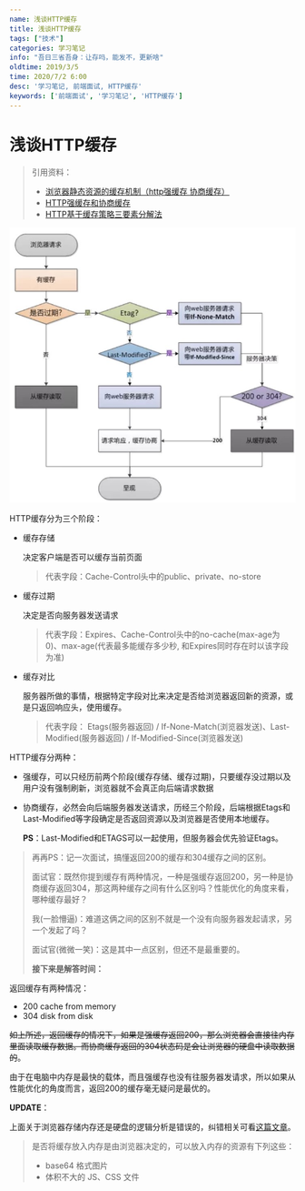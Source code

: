 ```yaml
---
name: 浅谈HTTP缓存
title: 浅谈HTTP缓存
tags: ["技术"]
categories: 学习笔记
info: "吾日三省吾身：让存吗，能发不，更新啥"
oldtime: 2019/3/5
time: 2020/7/2 6:00
desc: '学习笔记, 前端面试, HTTP缓存'
keywords: ['前端面试', '学习笔记', 'HTTP缓存']
---
```


# 浅谈HTTP缓存

> 引用资料：
>
> - [浏览器静态资源的缓存机制（http强缓存 协商缓存）](https://my.oschina.net/wangch5453/blog/2995385)
> - [HTTP强缓存和协商缓存](https://segmentfault.com/a/1190000008956069)
> - [HTTP基于缓存策略三要素分解法](https://mp.weixin.qq.com/s/qOMO0LIdA47j3RjhbCWUEQ?utm_source=caibaojian.com)

![缓存请求总体流程](./images/cache-control-1.jpg)

HTTP缓存分为三个阶段：

- 缓存存储

  决定客户端是否可以缓存当前页面

  > 代表字段：Cache-Control头中的public、private、no-store

- 缓存过期

  决定是否向服务器发送请求

  > 代表字段：Expires、Cache-Control头中的no-cache(max-age为0)、max-age(代表最多能缓存多少秒, 和Expires同时存在时以该字段为准)

- 缓存对比

  服务器所做的事情，根据特定字段对比来决定是否给浏览器返回新的资源，或是只返回响应头，使用缓存。

  > 代表字段： Etags(服务器返回) / If-None-Match(浏览器发送)、Last-Modified(服务器返回) / If-Modified-Since(浏览器发送)

HTTP缓存分两种：

- 强缓存，可以只经历前两个阶段(缓存存储、缓存过期)，只要缓存没过期以及用户没有强制刷新，浏览器就不会真正向后端请求数据

- 协商缓存，必然会向后端服务器发送请求，历经三个阶段，后端根据Etags和Last-Modified等字段确定是否返回资源以及浏览器是否使用本地缓存。

  **PS**：Last-Modified和ETAGS可以一起使用，但服务器会优先验证Etags。

> 再再PS：记一次面试，搞懂返回200的缓存和304缓存之间的区别。
>
> 面试官：既然你提到缓存有两种情况，一种是强缓存返回200，另一种是协商缓存返回304，那这两种缓存之间有什么区别吗？性能优化的角度来看，哪种缓存最好？
>
> 我(一脸懵逼)：难道这俩之间的区别不就是一个没有向服务器发起请求，另一个发起了吗？
>
> 面试官(微微一笑)：这是其中一点区别，但还不是最重要的。
>
> **接下来是解答时间：**

返回缓存有两种情况：

- 200 cache from memory
- 304 disk from disk

~~如上所述，返回缓存的情况下，如果是强缓存返回200，那么浏览器会直接往内存里面读取缓存数据。而协商缓存返回的304状态码是会让浏览器的硬盘中读取数据的~~。

由于在电脑中内存是最快的载体，而且强缓存也没有往服务器发请求，所以如果从性能优化的角度而言，返回200的缓存毫无疑问是最优的。

**UPDATE**：

上面关于浏览器存储内存还是硬盘的逻辑分析是错误的，纠错相关可看[这篇文章](https://blog.liubasara.info/#/blog/articleDetail/mdroot%2F%E6%8A%80%E6%9C%AF%2F%E3%80%8A%E5%89%8D%E7%AB%AF%E6%80%A7%E8%83%BD%E4%BC%98%E5%8C%96%E5%8E%9F%E7%90%86%E4%B8%8E%E5%AE%9E%E8%B7%B5%E3%80%8B%E5%AD%A6%E4%B9%A0%E8%AE%B0%E5%BD%95.md)。

> 是否将缓存放入内存是由浏览器决定的，可以放入内存的资源有下列这些：
>
> - base64 格式图片
> - 体积不大的 JS、CSS 文件

